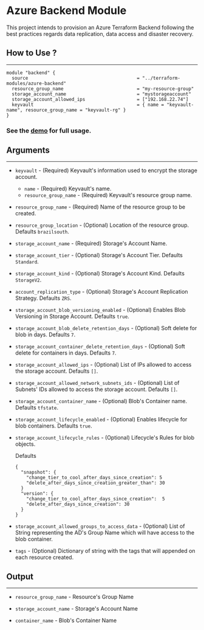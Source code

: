 # Azure Backend Module

This project intends to provision an Azure Terraform Backend following the best practices regards data replication, data access and disaster recovery.

## How to Use ?
---

```
module "backend" {
  source                                        = "../terraform-modules/azure-backend"
  resource_group_name                           = "my-resource-group"
  storage_account_name                          = "mystorageaccount"
  storage_account_allowed_ips                   = ["192.168.22.74"]
  keyvault                                      = { name = "keyvault-name", resource_group_name = "keyvault-rg" }
}
```

### See the [demo](./src/example) for full usage.

## Arguments
---
- `keyvault` - (Required) Keyvault's information used to encrypt the storage account.
  - `name` - (Required) Keyvault's name.
  - `resource_group_name` - (Required) Keyvault's resource group name.

- `resource_group_name` - (Required) Name of the resource group to be created.

- `resource_group_location` - (Optional) Location of the resource group. Defaults `brazilsouth`.

- `storage_account_name` - (Required) Storage's Account Name.

- `storage_account_tier` - (Optional) Storage's Account Tier. Defaults `Standard`.

- `storage_account_kind` - (Optional) Storage's Account Kind. Defaults `StorageV2`.

- `account_replication_type` - (Optional) Storage's Account Replication Strategy. Defaults `ZRS`.

- `storage_account_blob_versioning_enabled` - (Optional) Enables Blob Versioning in Storage Account. Defaults `true`.

- `storage_account_blob_delete_retention_days` - (Optional) Soft delete for blob in days. Defaults `7`.

- `storage_account_container_delete_retention_days` - (Optional) Soft delete for containers in days. Defaults `7`.

- `storage_account_allowed_ips` - (Optional) List of IPs allowed to access the storage account. Defaults `[]`.

- `storage_account_allowed_network_subnets_ids` - (Optional) List of Subnets' IDs allowed to access the storage account. Defaults `[]`. 

- `storage_account_container_name` - (Optional) Blob's Container name. Defaults `tfstate`.

- `storage_account_lifecycle_enabled` - (Optional) Enables lifecycle for blob containers. Defaults `true`.

- `storage_account_lifecycle_rules` - (Optional) Lifecycle's Rules for blob objects.

    Defaults

    ```
    {
      "snapshot": {
        "change_tier_to_cool_after_days_since_creation": 5
        "delete_after_days_since_creation_greater_than": 30
      }
      "version": {
        "change_tier_to_cool_after_days_since_creation":  5
        "delete_after_days_since_creation": 30
      }
    }
    ```

- `storage_account_allowed_groups_to_access_data` - (Optional) List of String representing the AD's Group Name which will have access to the blob container.

- `tags` - (Optional) Dictionary of string with the tags that will appended on each resource created.

## Output
---

- `resource_group_name` - Resource's Group Name

- `storage_account_name` - Storage's Account Name

- `container_name` - Blob's Container Name
